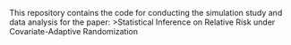 This repository contains the code for conducting the simulation study and data analysis for the paper: >Statistical Inference on Relative Risk under Covariate-Adaptive Randomization
